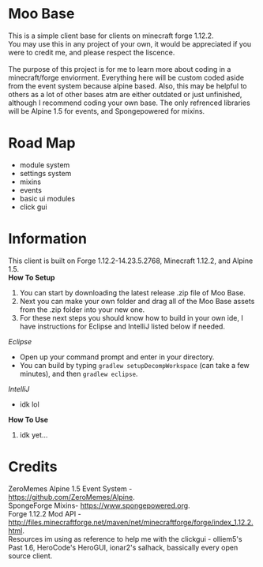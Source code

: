 # Moo Base
This is a simple client base for clients on minecraft forge 1.12.2. <br />
You may use this in any project of your own, it would be appreciated if you were to credit me, and please respect the liscence. <br />
<br />
The purpose of this project is for me to learn more about coding in a minecraft/forge enviorment. Everything here will be custom coded aside from the event system because alpine based. Also, this may be helpful to others as a lot of other bases atm are either outdated or just unfinished, although I recommend coding your own base. The only refrenced libraries will be Alpine 1.5 for events, and Spongepowered for mixins. <br />
# Road Map 
- module system
- settings system
- mixins
- events
- basic ui modules
- click gui
# Information
This client is built on Forge 1.12.2-14.23.5.2768, Minecraft 1.12.2, and Alpine 1.5. <br />
**How To Setup** <br />
1. You can start by downloading the latest release .zip file of Moo Base. <br />
2. Next you can make your own folder and drag all of the Moo Base assets from the .zip folder into your new one. <br />
3. For these next steps you should know how to build in your own ide, I have instructions for Eclipse and IntelliJ listed below if needed. <br />

*Eclipse* <br />
- Open up your command prompt and enter in your directory. <br />
- You can build by typing `gradlew setupDecompWorkspace` (can take a few minutes), and then `gradlew eclipse`. <br />

*IntelliJ*
- idk lol <br />

**How To Use** <br />
1. idk yet... <br />
# Credits
ZeroMemes Alpine 1.5 Event System - https://github.com/ZeroMemes/Alpine. <br />
SpongeForge Mixins- https://www.spongepowered.org. <br />
Forge 1.12.2 Mod API - http://files.minecraftforge.net/maven/net/minecraftforge/forge/index_1.12.2.html. <br />
Resources im using as reference to help me with the clickgui - olliem5's Past 1.6, HeroCode's HeroGUI, ionar2's salhack, bassically every open source client.
